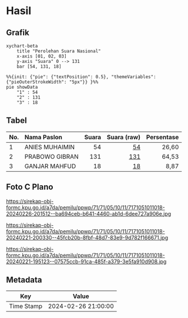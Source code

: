 # Hasil

## Grafik

```mermaid
xychart-beta
    title "Perolehan Suara Nasional"
    x-axis [01, 02, 03]
    y-axis "Suara" 0 --> 131
    bar [54, 131, 18]
```

```mermaid
%%{init: {"pie": {"textPosition": 0.5}, "themeVariables": {"pieOuterStrokeWidth": "5px"}} }%%
pie showData
    "1" : 54
    "2" : 131
    "3" : 18
```

## Tabel

| No. | Nama Paslon    | Suara | Suara (raw) | Persentase |
|:--- |:-------------- | -----:| -----------:| ----------:|
| 1   | ANIES MUHAIMIN | 54    | [54][p-1]   | 26,60      |
| 2   | PRABOWO GIBRAN | 131   | [131][p-2]  | 64,53      |
| 3   | GANJAR MAHFUD  | 18    | [18][p-3]   | 8,87       |


[p-1]: https://github.com/gigit-pemilu/pemilu-2024/blob/main/pilpres/hitung-suara/sub/71-sulawesi-utara/sub/71-kota-manado/sub/05-tikala/sub/1011-banjer/sub/018-tps/sub/paslon-1.txt
[p-2]: https://github.com/gigit-pemilu/pemilu-2024/blob/main/pilpres/hitung-suara/sub/71-sulawesi-utara/sub/71-kota-manado/sub/05-tikala/sub/1011-banjer/sub/018-tps/sub/paslon-2.txt
[p-3]: https://github.com/gigit-pemilu/pemilu-2024/blob/main/pilpres/hitung-suara/sub/71-sulawesi-utara/sub/71-kota-manado/sub/05-tikala/sub/1011-banjer/sub/018-tps/sub/paslon-3.txt

## Foto C Plano

https://sirekap-obj-formc.kpu.go.id/a7da/pemilu/ppwp/71/71/05/10/11/7171051011018-20240226-201512--ba694ceb-b641-4460-ab1d-6dee727a906e.jpg

https://sirekap-obj-formc.kpu.go.id/a7da/pemilu/ppwp/71/71/05/10/11/7171051011018-20240221-200330--45fcb20b-8fbf-48d7-83e9-9d782f166671.jpg

https://sirekap-obj-formc.kpu.go.id/a7da/pemilu/ppwp/71/71/05/10/11/7171051011018-20240221-195123--07575ccb-91ca-485f-a379-3e5fa910d908.jpg


## Metadata

| Key        | Value               |
| ---------- | ------------------- |
| Time Stamp | 2024-02-26 21:00:00 |



